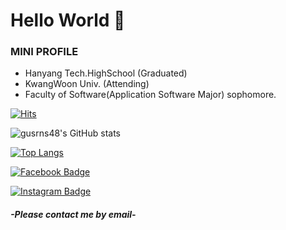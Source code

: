 # Hello World 👋

### MINI PROFILE
- Hanyang Tech.HighSchool (Graduated)
- KwangWoon Univ. (Attending)
- Faculty of Software(Application Software Major) sophomore.

<!--
**gusrns48/gusrns48** is a ✨ _special_ ✨ repository because its `README.md` (this file) appears on your GitHub profile.

Here are some ideas to get you started:

- 🔭 I’m currently working on ...
- 🌱 I’m currently learning ...
- 👯 I’m looking to collaborate on ...
- 🤔 I’m looking for help with ...
- 💬 Ask me about ...
- 📫 How to reach me: ...
- 😄 Pronouns: ...
- ⚡ Fun fact: ...
-->

[![Hits](https://hits.seeyoufarm.com/api/count/incr/badge.svg?url=https%3A%2F%2Fgithub.com%2Fgusrns48&count_bg=%2379C83D&title_bg=%23555555&icon=&icon_color=%23E7E7E7&title=hits&edge_flat=false)](https://hits.seeyoufarm.com)

![gusrns48's GitHub stats](https://github-readme-stats.vercel.app/api?username=gusrns48&show_icons=true&theme=dracula&hide=issues)

[![Top Langs](https://github-readme-stats.vercel.app/api/top-langs/?username=gusrns48&langs_count=8&layout=compact&theme=dracula)](https://github-readme-stats.vercel.app/api/top-langs/?username=gusrns48&langs_count=8&layout=compact&theme=dracula)

[![Facebook Badge](https://img.shields.io/badge/-gusrns48-1877f2?style=flat-square&logo=facebook&logoColor=white&link=https://www.facebook.com/gusrns48)](https://www.facebook.com/gusrns48) 

[![Instagram Badge](https://img.shields.io/badge/-rkdgus_9-dd2a7b?style=flat-square&logo=instagram&logoColor=white&link=https://www.instagram.com/rkdgus_9/)](https://www.instagram.com/rkdgus_9/) 

##### -Please contact me by email-
